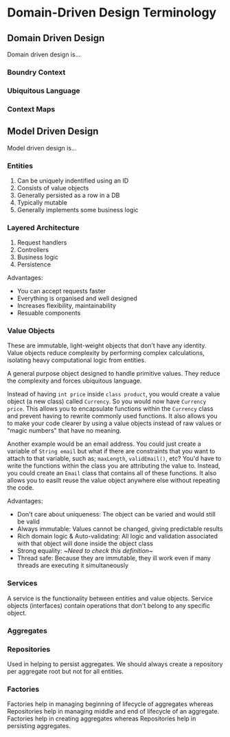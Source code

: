 # Domain-Driven Design Terminology

## Domain Driven Design

Domain driven design is...

### **Boundry Context**

### **Ubiquitous Language**

### **Context Maps**


## Model Driven Design

Model driven design is...

### **Entities**
1. Can be uniquely indentified using an ID
2. Consists of value objects
3. Generally persisted as a row in a DB
4. Typically mutable
5. Generally implements some business logic

### **Layered Architecture**
1. Request handlers
2. Controllers
3. Business logic
4. Persistence

Advantages:
* You can accept requests faster
* Everything is organised and well designed
* Increases flexibility, maintainability
* Resuable components


### **Value Objects**

These are immutable, light-weight objects that don’t have any identity. Value objects reduce complexity by performing complex calculations, isolating heavy computational logic from entities.

A general purpose object designed to handle primitive values. They reduce the complexity and forces ubiquitous language.

Instead of having `int price` inside `class product`, you would create a value object (a new class) called `Currency`. So you would now have `Currency price`. This allows you to encapsulate functions within the `Currency` class and prevent having to rewrite commonly used functions. It also allows you to make your code clearer by using a value objects instead of raw values or "magic numbers" that have no meaning.

Another example would be an email address. You could just create a variable of `String email` but what if there are constraints that you want to attach to that variable, such as; `maxLength`, `validEmail()`, etc? You'd have to write the functions within the class you are attributing the value to. Instead, you could create an `Email` class that contains all of these functions. It also allows you to easilt reuse the value object anywhere else without repeating the code.

Advantages:
* Don't care about uniqueness: The object can be varied and would still be valid
* Always immutable: Values cannot be changed, giving predictable results
* Rich domain logic & Auto-validating: All logic and validation associated with that object will done inside the object class
* Strong equality: ~*Need to check this definition*~
* Thread safe: Because they are immutable, they ill work even if many threads are executing it simultaneously

### **Services**

A service is the functionality between entities and value objects. Service objects (interfaces) contain operations that don't belong to any specific object. 

### **Aggregates**

### **Repositories**

Used in helping to persist aggregates. We should always create a repository per aggregate root but not for all entities.

### **Factories**

Factories help in managing beginning of lifecycle of aggregates whereas Repositories help in managing middle and end of lifecycle of an aggregate. Factories help in creating aggregates whereas Repositories help in persisting aggregates.
